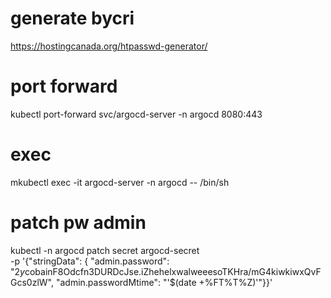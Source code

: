 # generate bycri
https://hostingcanada.org/htpasswd-generator/

# port forward
kubectl port-forward svc/argocd-server -n argocd 8080:443

# exec 
mkubectl exec -it argocd-server -n argocd -- /bin/sh

# patch pw admin
kubectl -n argocd patch secret argocd-secret \
  -p '{"stringData": {
    "admin.password": "$2y$cobainF8Odcfn3DURDcJse.iZhehelxwalweeesoTKHra/mG4kiwkiwxQvFGcs0zlW",
    "admin.passwordMtime": "'$(date +%FT%T%Z)'"}}'


